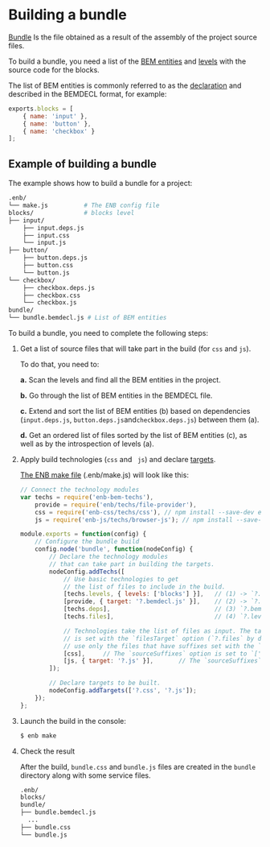 # Building a bundle

[Bundle](https://github.com/enb/enb/blob/master/docs/terms.en.md) Is the file obtained as a result of the assembly of the project source files.

To build a bundle, you need a list of the [BEM entities](https://en.bem.info/methodology/key-concepts/#bem-entity) and [levels](https://en.bem.info/methodology/redefinition-levels/)  with the source code for the blocks.

The list of BEM entities is commonly referred to as the [declaration](https://en.bem.info/methodology/declarations/) and described in the BEMDECL format, for example:

```js
exports.blocks = [
    { name: 'input' },
    { name: 'button' },
    { name: 'checkbox' }
];
```

## Example of building a bundle

The example shows how to build a bundle for a project:

```sh
.enb/
└── make.js          # The ENB config file
blocks/              # blocks level
├── input/
    ├── input.deps.js
    ├── input.css
    └── input.js
├── button/
    ├── button.deps.js
    ├── button.css
    └── button.js
└── checkbox/
    ├── checkbox.deps.js
    ├── checkbox.css
    └── checkbox.js
bundle/
└── bundle.bemdecl.js # List of BEM entities
```

To build a bundle, you need to complete the following steps:

1. Get a list of source files that will take part in the build (for `css` and `js`).

   To do that, you need to:

   **a.** Scan the levels and find all the BEM entities in the project.

   **b.** Go through the list of BEM entities in the BEMDECL file.

   **c.** Extend and sort the list of BEM entities (b) based on dependencies (`input.deps.js`, `button.deps.js`and`checkbox.deps.js`) between them (a).

   **d.** Get an ordered list of files sorted by the list of BEM entities (c), as well as by the introspection of levels (a).

2. Apply build technologies (`css`  and ` js`) and declare [targets](https://github.com/enb/enb/blob/master/docs/terms.en.md).

   [The ENB make file](https://github.com/enb/enb/blob/master/docs/terms.en.md) (.enb/make.js) will look like this:

   ```js
   // Connect the technology modules
   var techs = require('enb-bem-techs'),
       provide = require('enb/techs/file-provider'),
       css = require('enb-css/techs/css'), // npm install --save-dev enb-css
       js = require('enb-js/techs/browser-js'); // npm install --save-dev enb-js

   module.exports = function(config) {
       // Configure the bundle build
       config.node('bundle', function(nodeConfig) {
           // Declare the technology modules
           // that can take part in building the targets.
           nodeConfig.addTechs([
               // Use basic technologies to get
               // the list of files to include in the build.
               [techs.levels, { levels: ['blocks'] }],   // (1) -> `?.levels`
               [provide, { target: '?.bemdecl.js' }],    // (2) -> `?.bemdecl.js`
               [techs.deps],                             // (3) `?.bemdecl.js` -> `?.deps.js`
               [techs.files],                            // (4) `?.levels` + `?.deps.js` -> `?.files`

               // Technologies take the list of files as input. The target that stores the list of files
               // is set with the `filesTarget` option (`?.files` by default). The build will
               // use only the files that have suffixes set with the `sourceSuffixes` option.
               [css],     // The `sourceSuffixes` option is set to `['css']` by default
               [js, { target: '?.js' }],       // The `sourceSuffixes` option is set to `['vanilla.js', 'js', 'browser.js']` by default
           ]);

           // Declare targets to be built.
           nodeConfig.addTargets(['?.css', '?.js']);
       });
   };
   ```

3. Launch the build in the console:

   ```sh
   $ enb make
   ```

4. Check the result

   After the build, `bundle.css` and `bundle.js` files are created in the `bundle` directory along with some service files.

   ```sh
   .enb/
   blocks/
   bundle/
   ├── bundle.bemdecl.js
     ...
   ├── bundle.css
   └── bundle.js
   ```

